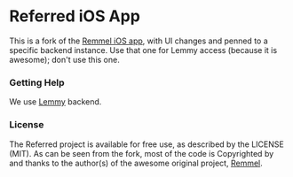 # Referred iOS App

This is a fork of the [Remmel iOS app](https://github.com/uuttff8/Remmel), with UI changes and penned to a specific backend instance. Use that one for Lemmy access (because it is awesome); don't use this one.

### Getting Help 
We use [Lemmy](https://github.com/LemmyNet/lemmy/) backend. 

### License 
The Referred project is available for free use, as described by the LICENSE (MIT). As can be seen from the fork, most of the code is Copyrighted by and thanks to the author(s) of the awesome original project, [Remmel](https://github.com/uuttff8/Remmel).

